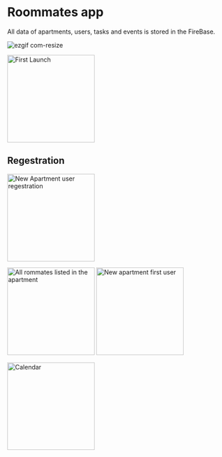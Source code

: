 # Roommates app

All data of apartments, users, tasks and events is stored in the FireBase.

![ezgif com-resize](https://user-images.githubusercontent.com/51072144/85418129-14a13180-b579-11ea-95aa-2f762fa06de8.gif)

<img width="200" alt="First Launch" src="https://user-images.githubusercontent.com/51072144/85314912-d47f7780-b4c2-11ea-8914-9207c94266fd.png">

## Regestration

<img width="200" alt="New Apartment user regestration" src="https://user-images.githubusercontent.com/51072144/85314945-e06b3980-b4c2-11ea-83b9-b683b6a03ec9.png">

<img width="200" alt="All rommates listed in the apartment" src="https://user-images.githubusercontent.com/51072144/85314933-dba68580-b4c2-11ea-93bb-62979f44b38b.png">           <img width="200" alt="New apartment first user" src="https://user-images.githubusercontent.com/51072144/85314950-e234fd00-b4c2-11ea-9192-7b1066486f13.png">

<img width="200" alt="Calendar" src="https://user-images.githubusercontent.com/51072144/85314944-dfd2a300-b4c2-11ea-8ddf-7c63862e20d2.png">
